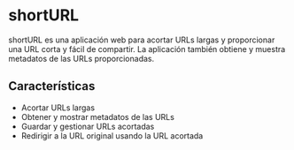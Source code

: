 # shortURL

shortURL es una aplicación web para acortar URLs largas y proporcionar una URL corta y fácil de compartir. La aplicación también obtiene y muestra metadatos de las URLs proporcionadas.

## Características

- Acortar URLs largas
- Obtener y mostrar metadatos de las URLs
- Guardar y gestionar URLs acortadas
- Redirigir a la URL original usando la URL acortada
